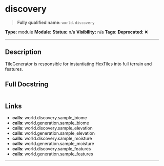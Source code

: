 # discovery
> **Fully qualified name:** `world.discovery`

**Type:** module
**Module:** 
**Status:** n/a
**Visibility:** n/a
**Tags:** 
**Deprecated:** ❌

---

## Description
TileGenerator is responsible for instantiating HexTiles into full terrain and features.

## Full Docstring
```

```

## Links
- **calls**: world.discovery.sample_biome
- **calls**: world.generation.sample_biome
- **calls**: world.discovery.sample_elevation
- **calls**: world.generation.sample_elevation
- **calls**: world.discovery.sample_moisture
- **calls**: world.generation.sample_moisture
- **calls**: world.discovery.sample_features
- **calls**: world.generation.sample_features


---
